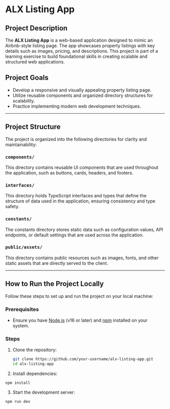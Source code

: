 # ALX Listing App

## Project Description
The **ALX Listing App** is a web-based application designed to mimic an Airbnb-style listing page. 
The app showcases property listings with key details such as images, pricing, and descriptions. 
This project is part of a learning exercise to build foundational skills in creating scalable and structured web applications.

## Project Goals
- Develop a responsive and visually appealing property listing page.
- Utilize reusable components and organized directory structures for scalability.
- Practice implementing modern web development techniques.

---

## Project Structure
The project is organized into the following directories for clarity and maintainability:

### `components/`
This directory contains reusable UI components that are used throughout the application, such as buttons, cards, headers, and footers.

### `interfaces/`
This directory holds TypeScript interfaces and types that define the structure of data used in the application, ensuring consistency and type safety.

### `constants/`
The constants directory stores static data such as configuration values, API endpoints, or default settings that are used across the application.

### `public/assets/`
This directory contains public resources such as images, fonts, and other static assets that are directly served to the client.

---

## How to Run the Project Locally

Follow these steps to set up and run the project on your local machine:

### Prerequisites
- Ensure you have [Node.js](https://nodejs.org/) (v16 or later) and [npm](https://www.npmjs.com/) installed on your system.

### Steps
1. Clone the repository:
   ```bash
   git clone https://github.com/your-username/alx-listing-app.git
   cd alx-listing-app

2. Install dependencies:

 ``` npm install ```

3. Start the development server:

``` npm run dev ```








